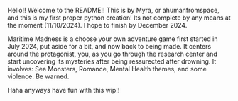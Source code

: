 Hello!! Welcome to the README!!
This is by Myra, or ahumanfromspace, and this is my first proper python creation! Its not complete by any means at the moment (11/10/2024).
I hope to finish by December 2024.

Maritime Madness is a choose your own adventure game first started in July 2024, put aside for a bit, and now back to being made.
It centers around the protagonist, you, as you go through the research center and start uncovering its mysteries after being ressurected after drowning.
It involves: Sea Monsters, Romance, Mental Health themes, and some violence.
Be warned.

Haha anyways have fun with this wip!!
